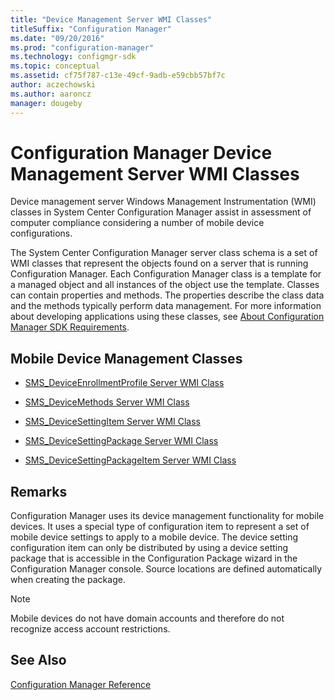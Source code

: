 ```yaml
---
title: "Device Management Server WMI Classes"
titleSuffix: "Configuration Manager"
ms.date: "09/20/2016"
ms.prod: "configuration-manager"
ms.technology: configmgr-sdk
ms.topic: conceptual
ms.assetid: cf75f787-c13e-49cf-9adb-e59cbb57bf7c
author: aczechowski
ms.author: aaroncz
manager: dougeby
---
```

# Configuration Manager Device Management Server WMI Classes
Device management server Windows Management Instrumentation (WMI) classes in System Center Configuration Manager assist in assessment of computer compliance considering a number of mobile device configurations.  

 The System Center Configuration Manager server class schema is a set of WMI classes that represent the objects found on a server that is running Configuration Manager. Each Configuration Manager class is a template for a managed object and all instances of the object use the template. Classes can contain properties and methods. The properties describe the class data and the methods typically perform data management. For more information about developing applications using these classes, see [About Configuration Manager SDK Requirements](../../../develop/core/reqs/about-configuration-manager-sdk-requirements.md).  

## Mobile Device Management Classes  

-   [SMS_DeviceEnrollmentProfile Server WMI Class](../../../develop/reference/mdm/sms_deviceenrollmentprofile-server-wmi-class.md)  

-   [SMS_DeviceMethods Server WMI Class](../../../develop/reference/mdm/sms_devicemethods-server-wmi-class.md)  

-   [SMS_DeviceSettingItem Server WMI Class](../../../develop/reference/mdm/sms_devicesettingitem-server-wmi-class.md)  

-   [SMS_DeviceSettingPackage Server WMI Class](../../../develop/reference/mdm/sms_devicesettingpackage-server-wmi-class.md)  

-   [SMS_DeviceSettingPackageItem Server WMI Class](../../../develop/reference/mdm/sms_devicesettingpackageitem-server-wmi-class.md)  

## Remarks  
 Configuration Manager uses its device management functionality for mobile devices. It uses a special type of configuration item to represent a set of mobile device settings to apply to a mobile device. The device setting configuration item can only be distributed by using a device setting package that is accessible in the Configuration Package wizard in the Configuration Manager console. Source locations are defined automatically when creating the package.  

> [!NOTE]
>  Mobile devices do not have domain accounts and therefore do not recognize access account restrictions.  

## See Also  
 [Configuration Manager Reference](../../../develop/reference/configuration-manager-reference.md)

